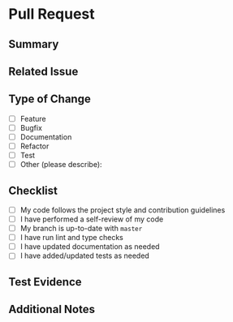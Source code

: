 # Pull Request

## Summary

<!-- Please include a summary of the change and relevant context. List any dependencies that are required for this change. -->

## Related Issue

<!-- Link to related issue (if applicable). -->

## Type of Change

- [ ] Feature
- [ ] Bugfix
- [ ] Documentation
- [ ] Refactor
- [ ] Test
- [ ] Other (please describe):

## Checklist

- [ ] My code follows the project style and contribution guidelines
- [ ] I have performed a self-review of my code
- [ ] My branch is up-to-date with `master`
- [ ] I have run lint and type checks
- [ ] I have updated documentation as needed
- [ ] I have added/updated tests as needed

## Test Evidence

<!-- Attach test results, screenshots, or other evidence of successful testing. -->

## Additional Notes

<!-- Add any other relevant information here. -->

